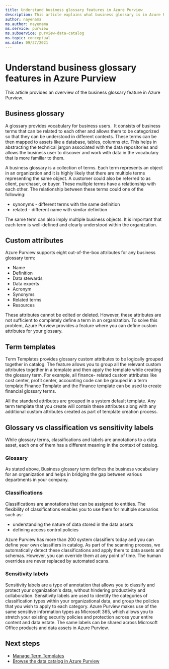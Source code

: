```yaml
---
title: Understand business glossary features in Azure Purview
description: This article explains what business glossary is in Azure Purview.
author: nayenama
ms.author: nayenama
ms.service: purview
ms.subservice: purview-data-catalog
ms.topic: conceptual
ms.date: 09/27/2021
---
```


# Understand business glossary features in Azure Purview

This article provides an overview of the business glossary feature in Azure Purview. 

## Business glossary

A glossary provides vocabulary for business users.  It consists of business terms that can be related to each other and allows them to be categorized so that they can be understood in different contexts. These terms can be then mapped to assets like a database, tables, columns etc. This helps in abstracting the technical jargon associated with the data repositories and allows the business user to discover and work with data in the vocabulary that is more familiar to them.

A business glossary is a collection of terms. Each term represents an object in an organization and it is highly likely that there are multiple terms representing the same object. A customer could also be referred to as client, purchaser, or buyer. These multiple terms have a relationship with each other. The relationship between these terms could one of the following:

- synonyms - different terms with the same definition
- related - different name with similar definition

The same term can also imply multiple business objects. It is important that each term is well-defined and clearly understood within the organization.

## Custom attributes

Azure Purview supports eight out-of-the-box attributes for any business glossary term:
- Name
- Definition
- Data stewards
- Data experts
- Acronym
- Synonyms
- Related terms
- Resources

These attributes cannot be edited or deleted. However, these attributes are not sufficient to completely define a term in an organization. To solve this problem, Azure Purview provides a feature where you can define custom attributes for your glossary.

## Term templates

Term Templates provides glossary custom attributes to be logically grouped together in catalog. The feature allows you to group all the relevant custom attributes together in a template and then apply the template while creating the glossary term. For example, all finance- related custom attributes like cost center, profit center, accounting code can be grouped in a term template Finance Template and the Finance  template can be used to create financial glossary terms.

All the standard attributes are grouped in a system default template. Any term template that you create will contain these attributes along with any additional custom attributes created as part of template creation process.

## Glossary vs classification vs sensitivity labels

While glossary terms, classifications and labels are annotations to a data asset, each one of them has a different meaning in the context of catalog. 

### Glossary

As stated above, Business glossary term defines the business vocabulary for an organization and helps in bridging the gap between various departments in your company.

### Classifications

Classifications are annotations that can be assigned to entities. The flexibility of classifications enables you to use them for multiple scenarios such as:

- understanding the nature of data stored in the data assets
- defining access control policies

Azure Purview has more than 200 system classifiers today and you can define your own classifiers in catalog. As part of the scanning process, we automatically detect these classifications and apply them to data assets and schemas. However, you can override them at any point of time. The human overrides are never replaced by automated scans.

### Sensitivity labels

Sensitivity labels are a type of annotation that allows you to classify and protect your organization's data, without hindering productivity and collaboration. Sensitivity labels are used to identify the categories of classification types within your organizational data, and group the policies that you wish to apply to each category. Azure Purview makes use of the same sensitive information types as Microsoft 365, which allows you to stretch your existing security policies and protection across your entire content and data estate. The same labels can be shared across Microsoft Office products and data assets in Azure Purview.

## Next steps

- [Manage Term Templates](how-to-manage-term-templates.md)
- [Browse the data catalog in Azure Purview](how-to-browse-catalog.md)
